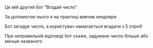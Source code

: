 <p>Це мій другий бот "Вгадай число"</p>
<p>За допомогою нього я на практиці вивчив хендлери</p>
<p>Бот загадує число, а користувач намагається вгадати з 5 спроб</p>
<p>При неправильній відповіді бот скаже, задумане число більше або менше названого</p>
